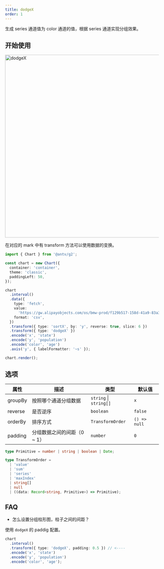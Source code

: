```yaml
---
title: dodgeX
order: 1
---
```


生成 series 通道值为 color 通道的值，根据 series 通道实现分组效果。

## 开始使用

<img alt="dodgeX" src="https://mdn.alipayobjects.com/huamei_qa8qxu/afts/img/A*FrshQpaS4f0AAAAAAAAAAAAADmJ7AQ/original" width="600" />

在对应的 mark 中有 transform 方法可以使用数据的变换。

```ts
import { Chart } from '@antv/g2';

const chart = new Chart({
  container: 'container',
  theme: 'classic',
  paddingLeft: 50,
});

chart
  .interval()
  .data({
    type: 'fetch',
    value:
      'https://gw.alipayobjects.com/os/bmw-prod/f129b517-158d-41a9-83a3-3294d639b39e.csv',
    format: 'csv',
  })
  .transform({ type: 'sortX', by: 'y', reverse: true, slice: 6 })
  .transform({ type: 'dodgeX' })
  .encode('x', 'state')
  .encode('y', 'population')
  .encode('color', 'age')
  .axis('y', { labelFormatter: '~s' });

chart.render();
```

## 选项

| 属性               | 描述                                           | 类型                     | 默认值                 |
|-------------------|------------------------------------------------|-------------------------|-----------------------|
| groupBy           | 按照哪个通道分组数据                              | `string` \| `string[]`  | `x`                   |  
| reverse           | 是否逆序                                        | `boolean`               | `false`               |
| orderBy           | 排序方式                                        | `TransformOrder`        | `() => null`          |
| padding           | 分组数据之间的间距（0 ~ 1）                       | `number`                | `0`                |

```ts
type Primitive = number | string | boolean | Date;

type TransformOrder =
  | 'value'
  | 'sum'
  | 'series'
  | 'maxIndex'
  | string[]
  | null
  | ((data: Record<string, Primitive>) => Primitive);
```

## FAQ

- 怎么设置分组柱形图，柱子之间的间距？

使用 `dodgeX` 的 paddig 配置。

```ts
chart
  .interval()
  .transform({ type: 'dodgeX', padding: 0.5 }) // <----
  .encode('x', 'state')
  .encode('y', 'population')
  .encode('color', 'age');
```
